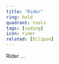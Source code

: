 ```yaml
---
title: "Rider"
ring: hold
quadrant: tools
tags: [coding]
icon: rider
related: [Eclipse]
---
```


Rider ...

